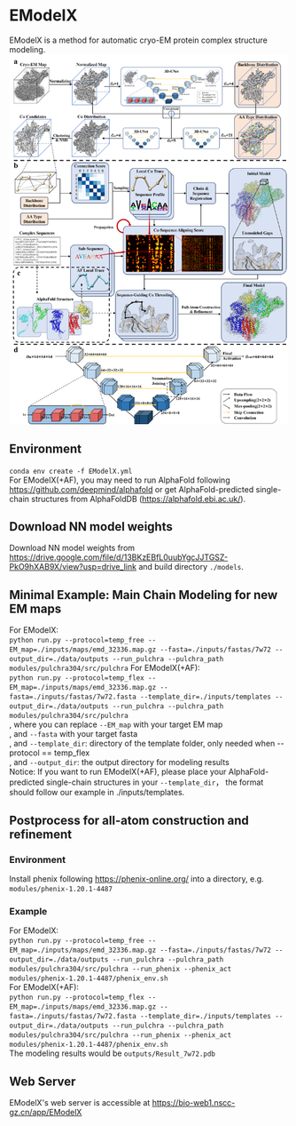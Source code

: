 # EModelX
EModelX is a method for automatic cryo-EM protein complex structure modeling.
![EModelX](data/displays/figure1.png)

## Environment
`conda env create -f EModelX.yml`  
For EModelX(+AF), you may need to run AlphaFold following <https://github.com/deepmind/alphafold> or get AlphaFold-predicted single-chain structures from AlphaFoldDB (<https://alphafold.ebi.ac.uk/>).  

## Download NN model weights
Download NN model weights from <https://drive.google.com/file/d/13BKzEBfL0uubYgcJJTGSZ-PkO9hXAB9X/view?usp=drive_link> and build directory `./models`.  

## Minimal Example: Main Chain Modeling for new EM maps

For EModelX:   
`python run.py --protocol=temp_free --EM_map=./inputs/maps/emd_32336.map.gz --fasta=./inputs/fastas/7w72 --output_dir=./data/outputs --run_pulchra --pulchra_path modules/pulchra304/src/pulchra`
For EModelX(+AF):   
`python run.py --protocol=temp_flex --EM_map=./inputs/maps/emd_32336.map.gz --fasta=./inputs/fastas/7w72.fasta --template_dir=./inputs/templates --output_dir=./data/outputs --run_pulchra --pulchra_path modules/pulchra304/src/pulchra`   
, where you can replace `--EM_map` with your target EM map   
, and `--fasta` with your target fasta   
, and `--template_dir`: directory of the template folder, only needed when --protocol == temp_flex   
, and `--output_dir`: the output directory for modeling results  
Notice: If you want to run EModelX(+AF), please place your AlphaFold-predicted single-chain structures in your `--template_dir`， the format should follow our example in ./inputs/templates.  

## Postprocess for all-atom construction and refinement
### Environment
Install phenix following <https://phenix-online.org/> into a directory, e.g. `modules/phenix-1.20.1-4487`  

### Example
For EModelX:   
`python run.py --protocol=temp_free --EM_map=./inputs/maps/emd_32336.map.gz --fasta=./inputs/fastas/7w72 --output_dir=./data/outputs --run_pulchra --pulchra_path modules/pulchra304/src/pulchra --run_phenix --phenix_act modules/phenix-1.20.1-4487/phenix_env.sh`  
For EModelX(+AF):   
`python run.py --protocol=temp_flex --EM_map=./inputs/maps/emd_32336.map.gz --fasta=./inputs/fastas/7w72.fasta --template_dir=./inputs/templates --output_dir=./data/outputs --run_pulchra --pulchra_path modules/pulchra304/src/pulchra --run_phenix --phenix_act modules/phenix-1.20.1-4487/phenix_env.sh`   
The modeling results would be `outputs/Result_7w72.pdb`

## Web Server
EModelX's web server is accessible at <https://bio-web1.nscc-gz.cn/app/EModelX>   
